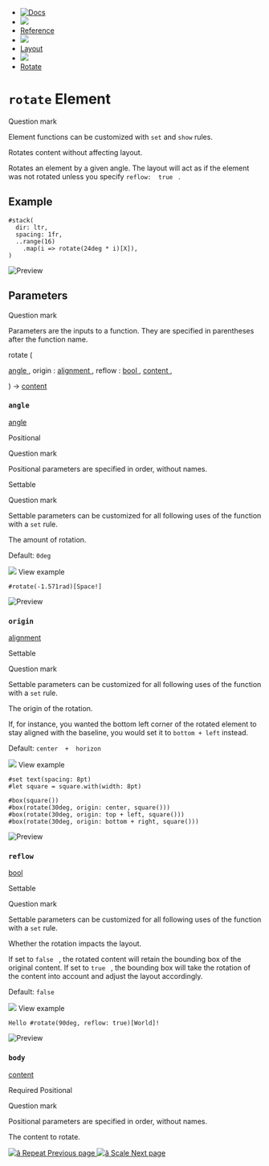   * [ ![Docs](/assets/icons/16-docs-dark.svg) ](/docs)
  * ![](/assets/icons/16-arrow-right.svg)
  * [ Reference ](/docs/reference/)
  * ![](/assets/icons/16-arrow-right.svg)
  * [ Layout ](/docs/reference/layout/)
  * ![](/assets/icons/16-arrow-right.svg)
  * [ Rotate ](/docs/reference/layout/rotate/)

#  ` rotate ` Element

Question mark

Element functions can be customized with ` set ` and  ` show ` rules.

Rotates content without affecting layout.

Rotates an element by a given angle. The layout will act as if the element was
not rotated unless you specify ` reflow:  true  ` .

##  Example

    
    
    #stack(
      dir: ltr,
      spacing: 1fr,
      ..range(16)
        .map(i => rotate(24deg * i)[X]),
    )
    

![Preview](/assets/docs/KRNlJxFzPXxwMsKBe0vSFQAAAAAAAAAA.png)

##  Parameters

Question mark

Parameters are the inputs to a function. They are specified in parentheses
after the function name.

rotate  (

[ angle ](/docs/reference/layout/angle/) ,  origin  :  [ alignment
](/docs/reference/layout/alignment/) ,  reflow  :  [ bool
](/docs/reference/foundations/bool/) ,  [ content
](/docs/reference/foundations/content/) ,

)  -> [ content ](/docs/reference/foundations/content/)

###  ` angle `

[ angle ](/docs/reference/layout/angle/)

Positional

Question mark

Positional parameters are specified in order, without names.

Settable

Question mark

Settable parameters can be customized for all following uses of the function
with a ` set ` rule.

The amount of rotation.

Default: ` 0deg  `

![](/assets/icons/16-arrow-right.svg) View example

    
    
    #rotate(-1.571rad)[Space!]
    

![Preview](/assets/docs/_kx75fW11u8TY_Zj6luytwAAAAAAAAAA.png)

###  ` origin `

[ alignment ](/docs/reference/layout/alignment/)

Settable

Question mark

Settable parameters can be customized for all following uses of the function
with a ` set ` rule.

The origin of the rotation.

If, for instance, you wanted the bottom left corner of the rotated element to
stay aligned with the baseline, you would set it to ` bottom + left ` instead.

Default: ` center  +  horizon `

![](/assets/icons/16-arrow-right.svg) View example

    
    
    #set text(spacing: 8pt)
    #let square = square.with(width: 8pt)
    
    #box(square())
    #box(rotate(30deg, origin: center, square()))
    #box(rotate(30deg, origin: top + left, square()))
    #box(rotate(30deg, origin: bottom + right, square()))
    

![Preview](/assets/docs/ZzBCk0ymiIeT5xo4XXc-8QAAAAAAAAAA.png)

###  ` reflow `

[ bool ](/docs/reference/foundations/bool/)

Settable

Question mark

Settable parameters can be customized for all following uses of the function
with a ` set ` rule.

Whether the rotation impacts the layout.

If set to ` false  ` , the rotated content will retain the bounding box of the
original content. If set to ` true  ` , the bounding box will take the
rotation of the content into account and adjust the layout accordingly.

Default: ` false  `

![](/assets/icons/16-arrow-right.svg) View example

    
    
    Hello #rotate(90deg, reflow: true)[World]!
    

![Preview](/assets/docs/i8AMp2vxmKn3Nn0wwA1Z0wAAAAAAAAAA.png)

###  ` body `

[ content ](/docs/reference/foundations/content/)

Required  Positional

Question mark

Positional parameters are specified in order, without names.

The content to rotate.

[ ![â](/assets/icons/16-arrow-right.svg) Repeat  Previous page
](/docs/reference/layout/repeat/) [ ![â](/assets/icons/16-arrow-right.svg)
Scale  Next page  ](/docs/reference/layout/scale/)

